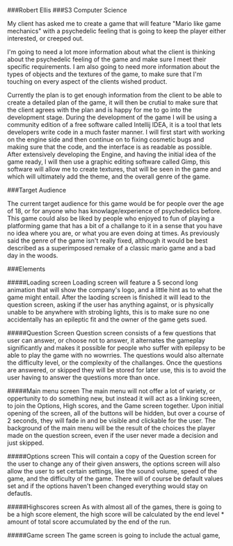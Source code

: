 ###Robert Ellis
###S3 Computer Science

My client has asked me to create a game that will feature "Mario like game mechanics" with a psychedelic feeling that is going to keep the player either interested, or creeped out.

I'm going to need a lot more information about what the client is thinking about the psychedelic feeling of the game and make sure I meet their specific requirements. I am also going to need more information about the types of objects and the textures of the game, to make sure that I'm touching on every aspect of the clients wished product.

Currently the plan is to get enough information from the client to be able to create a detailed plan of the game, it will then be crutial to make sure that the client agrees with the plan and is happy for me to go into the development stage. During the development of the game I will be using a community edition of a free software called Intellij IDEA, it is a tool that lets developers write code in a much faster manner. I will first start with working on the engine side and then continue on to fixing cosmetic bugs and making sure that the code, and the interface is as readable as possible. After extensively developing the Engine, and having the initial idea of the game ready, I will then use a graphic editing software called Gimp, this software will allow me to create textures, that will be seen in the game and which will ultimately add the theme, and the overall genre of the game.

###Target Audience

The current target audience for this game would be for people over the age of 18, or for anyone who has knowlage/experience of psychedelics before. This game could also be liked by people who enjoyed to fun of playing a platforming game that has a bit of a challange to it in a sense that you have no idea where you are, or what you are even doing at times. As previously said the genre of the game isn't really fixed, although it would be best described as a superimposed remake of a classic mario game and a bad day in the woods.

###Elements

#####Loading screen
Loading screen will feature a 5 second long animation that will show the company's logo, and a little hint as to what the game might entail. After the laoding screen is finished it will lead to the question screen, asking if the user has anything against, or is physically unable to be anywhere with strobing lights, this is to make sure no one accidentally has an epileptic fit and the owner of the game gets sued.

#####Question Screen
Question screen consists of a few questions that user can answer, or choose not to answer, it alternates the gameplay significantly and makes it possible for people who suffer with epilepsy to be able to play the game with no wowrries. The questions would also alternate the difficulty level, or the complexity of the challanges. Once the questions are answered, or skipped they will be stored for later use, this is to avoid the user having to answer the questions more than once.

#####Main menu screen
The main menu will not offer a lot of variety, or oppertunity to do something new, but instead it will act as a linking screen, to join the Options, High scores, and the Game screen together. Upon initial opening of the screen, all of the buttons will be hidden, but over a course of 2 seconds, they will fade in and be visible and clickable for the user. The background of the main menu will be the result of the choices the player made on the question screen, even if the user never made a decision and just skipped.

#####Options screen
This will contain a copy of the Question screen for the user to change any of their given answers, the options screen will also allow the user to set certain settings, like the sound volume, speed of the game, and the difficulty of the game. There will of course be default values set and if the options haven't been changed everything would stay on defautls.

#####Highscores screen
As with almost all of the games, there is going to be a high score element, the high score will be calculated by the end level * amount of total score accumulated by the end of the run.

#####Game screen
The game screen is going to include the actual game, 

